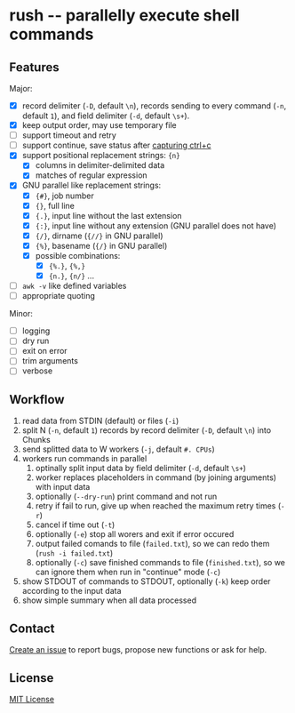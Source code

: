 # rush -- parallelly execute shell commands


## Features

Major:

- [x] record delimiter (`-D`, default `\n`),
  records sending to every command (`-n`, default `1`),
  and field delimiter (`-d`, default `\s+`).
- [x] keep output order, may use temporary file
- [ ] support timeout and retry
- [ ] support continue,
  save status after [capturing ctrl+c](https://nathanleclaire.com/blog/2014/08/24/handling-ctrl-c-interrupt-signal-in-golang-programs/)
- [x] support positional replacement strings: `{n}`
    - [x] columns in delimiter-delimited data
    - [x] matches of regular expression
- [x] GNU parallel like replacement strings:
    - [x] `{#}`, job number
    - [x] `{}`, full line
    - [x] `{.}`, input line without the last extension
    - [x] `{:}`, input line without any extension (GNU parallel does not have)
    - [x] `{/}`, dirname  (`{//}` in GNU parallel)
    - [x] `{%}`, basename (`{/}` in GNU parallel)
    - [x] possible combinations:
        - [x] `{%.}`, `{%,}`
        - [x] `{n.}`, `{n/}` ...
- [ ] `awk -v` like defined variables
- [ ] appropriate quoting

Minor:

- [ ] logging
- [ ] dry run
- [ ] exit on error
- [ ] trim arguments
- [ ] verbose

## Workflow

1. read data from STDIN (default) or files (`-i`)
1. split N (`-n`, default `1`) records by record delimiter (`-D`, default `\n`) into Chunks
1. send splitted data to W workers (`-j`, default `#. CPUs`)
1. workers run commands in parallel
    1. optinally split input data by field delimiter (`-d`, default `\s+`)
    1. worker replaces placeholders in command (by joining arguments) with input data
    1. optionally (`--dry-run`) print command and not run
    1. retry if fail to run, give up when reached the maximum retry times (`-r`)
    1. cancel if time out (`-t`)
    1. optionally (`-e`) stop all worers and exit if error occured
    1. output failed comands to file (`failed.txt`),
       so we can redo them (`rush -i failed.txt`)
    1. optionally (`-c`) save finished commands to file (`finished.txt`),
       so we can ignore them when run in "continue" mode (`-c`)
1. show STDOUT of commands to STDOUT,
   optionally (`-k`) keep order according to the input data
1. show simple summary when all data processed

## Contact

[Create an issue](https://github.com/shenwei356/rush/issues) to report bugs,
propose new functions or ask for help.

## License

[MIT License](https://github.com/shenwei356/rush/blob/master/LICENSE)
